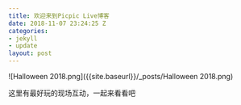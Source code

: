 ```yaml
---
title: 欢迎来到Picpic Live博客
date: 2018-11-07 23:24:25 Z
categories:
- jekyll
- update
layout: post
---
```


![Halloween 2018.png]({{site.baseurl}}/_posts/Halloween 2018.png)

这里有最好玩的现场互动，一起来看看吧
